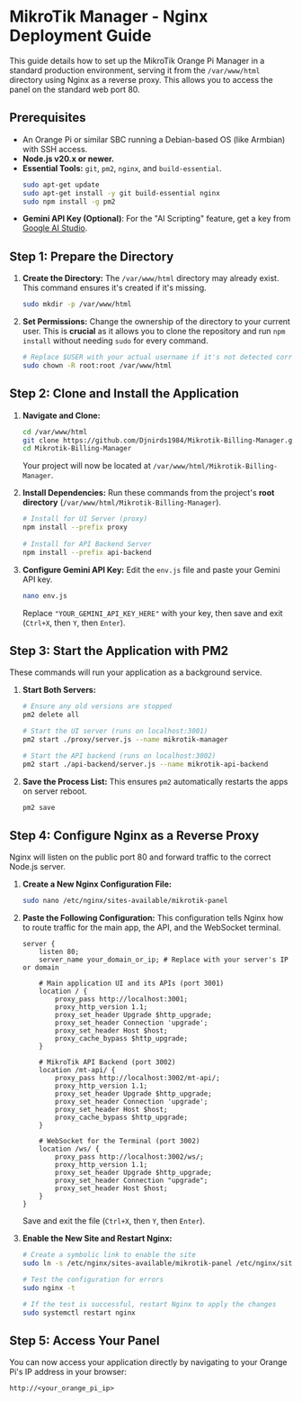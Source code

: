 # MikroTik Manager - Nginx Deployment Guide

This guide details how to set up the MikroTik Orange Pi Manager in a standard production environment, serving it from the `/var/www/html` directory using Nginx as a reverse proxy. This allows you to access the panel on the standard web port 80.

## Prerequisites

-   An Orange Pi or similar SBC running a Debian-based OS (like Armbian) with SSH access.
-   **Node.js v20.x or newer.**
-   **Essential Tools:** `git`, `pm2`, `nginx`, and `build-essential`.
    ```bash
    sudo apt-get update
    sudo apt-get install -y git build-essential nginx
    sudo npm install -g pm2
    ```
-   **Gemini API Key (Optional)**: For the "AI Scripting" feature, get a key from [Google AI Studio](https://aistudio.google.com/app/apikey).

## Step 1: Prepare the Directory

1.  **Create the Directory:**
    The `/var/www/html` directory may already exist. This command ensures it's created if it's missing.
    ```bash
    sudo mkdir -p /var/www/html
    ```

2.  **Set Permissions:**
    Change the ownership of the directory to your current user. This is **crucial** as it allows you to clone the repository and run `npm install` without needing `sudo` for every command.
    ```bash
    # Replace $USER with your actual username if it's not detected correctly
    sudo chown -R root:root /var/www/html
    ```

## Step 2: Clone and Install the Application

1.  **Navigate and Clone:**
    ```bash
    cd /var/www/html
    git clone https://github.com/Djnirds1984/Mikrotik-Billing-Manager.git
    cd Mikrotik-Billing-Manager
    ```
    Your project will now be located at `/var/www/html/Mikrotik-Billing-Manager`.

2.  **Install Dependencies:**
    Run these commands from the project's **root directory** (`/var/www/html/Mikrotik-Billing-Manager`).
    ```bash
    # Install for UI Server (proxy)
    npm install --prefix proxy
   
    # Install for API Backend Server
    npm install --prefix api-backend
    ```

3.  **Configure Gemini API Key:**
    Edit the `env.js` file and paste your Gemini API key.
    ```bash
    nano env.js
    ```
    Replace `"YOUR_GEMINI_API_KEY_HERE"` with your key, then save and exit (`Ctrl+X`, then `Y`, then `Enter`).

## Step 3: Start the Application with PM2

These commands will run your application as a background service.

1.  **Start Both Servers:**
    ```bash
    # Ensure any old versions are stopped
    pm2 delete all

    # Start the UI server (runs on localhost:3001)
    pm2 start ./proxy/server.js --name mikrotik-manager

    # Start the API backend (runs on localhost:3002)
    pm2 start ./api-backend/server.js --name mikrotik-api-backend
    ```

2.  **Save the Process List:**
    This ensures `pm2` automatically restarts the apps on server reboot.
    ```bash
    pm2 save
    ```

## Step 4: Configure Nginx as a Reverse Proxy

Nginx will listen on the public port 80 and forward traffic to the correct Node.js server.

1.  **Create a New Nginx Configuration File:**
    ```bash
    sudo nano /etc/nginx/sites-available/mikrotik-panel
    ```

2.  **Paste the Following Configuration:**
    This configuration tells Nginx how to route traffic for the main app, the API, and the WebSocket terminal.
    ```nginx
    server {
        listen 80;
        server_name your_domain_or_ip; # Replace with your server's IP or domain

        # Main application UI and its APIs (port 3001)
        location / {
            proxy_pass http://localhost:3001;
            proxy_http_version 1.1;
            proxy_set_header Upgrade $http_upgrade;
            proxy_set_header Connection 'upgrade';
            proxy_set_header Host $host;
            proxy_cache_bypass $http_upgrade;
        }

        # MikroTik API Backend (port 3002)
        location /mt-api/ {
            proxy_pass http://localhost:3002/mt-api/;
            proxy_http_version 1.1;
            proxy_set_header Upgrade $http_upgrade;
            proxy_set_header Connection 'upgrade';
            proxy_set_header Host $host;
            proxy_cache_bypass $http_upgrade;
        }

        # WebSocket for the Terminal (port 3002)
        location /ws/ {
            proxy_pass http://localhost:3002/ws/;
            proxy_http_version 1.1;
            proxy_set_header Upgrade $http_upgrade;
            proxy_set_header Connection "upgrade";
            proxy_set_header Host $host;
        }
    }
    ```
    Save and exit the file (`Ctrl+X`, then `Y`, then `Enter`).

3.  **Enable the New Site and Restart Nginx:**
    ```bash
    # Create a symbolic link to enable the site
    sudo ln -s /etc/nginx/sites-available/mikrotik-panel /etc/nginx/sites-enabled/

    # Test the configuration for errors
    sudo nginx -t

    # If the test is successful, restart Nginx to apply the changes
    sudo systemctl restart nginx
    ```

## Step 5: Access Your Panel

You can now access your application directly by navigating to your Orange Pi's IP address in your browser:

`http://<your_orange_pi_ip>`
